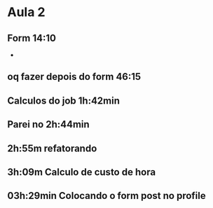 # Aula 2
## Form 14:10
- 

## oq fazer depois do form 46:15

## Calculos do job 1h:42min

## Parei no 2h:44min

## 2h:55m refatorando

## 3h:09m Calculo de custo de hora

## 03h:29min Colocando o form post no profile